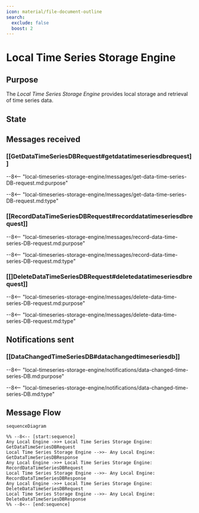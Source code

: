 ```yaml
---
icon: material/file-document-outline
search:
  exclude: false
  boost: 2
---
```


<div class="engine" markdown>

# Local Time Series Storage Engine

## Purpose

The *Local Time Series Storage Engine* provides local storage and retrieval of time series data.

## State

## Messages received

### [[GetDataTimeSeriesDBRequest#getdatatimeseriesdbrequest]]

--8<-- "local-timeseries-storage-engine/messages/get-data-time-series-DB-request.md:purpose"

--8<-- "local-timeseries-storage-engine/messages/get-data-time-series-DB-request.md:type"

### [[RecordDataTimeSeriesDBRequest#recorddatatimeseriesdbrequest]]

--8<-- "local-timeseries-storage-engine/messages/record-data-time-series-DB-request.md:purpose"

--8<-- "local-timeseries-storage-engine/messages/record-data-time-series-DB-request.md:type"

### [[]DeleteDataTimeSeriesDBRequest#deletedatatimeseriesdbrequest]]

--8<-- "local-timeseries-storage-engine/messages/delete-data-time-series-DB-request.md:purpose"

--8<-- "local-timeseries-storage-engine/messages/delete-data-time-series-DB-request.md:type"

## Notifications sent

### [[DataChangedTimeSeriesDB#datachangedtimeseriesdb]]

--8<-- "local-timeseries-storage-engine/notifications/data-changed-time-series-DB.md:purpose"

--8<-- "local-timeseries-storage-engine/notifications/data-changed-time-series-DB.md:type"

## Message Flow

<!-- --8<-- [start:messages] -->
```mermaid
sequenceDiagram

%% --8<-- [start:sequence]
Any Local Engine ->>+ Local Time Series Storage Engine: GetDataTimeSeriesDBRequest
Local Time Series Storage Engine -->>- Any Local Engine: GetDataTimeSeriesDBResponse
Any Local Engine ->>+ Local Time Series Storage Engine: RecordDataTimeSeriesDBRequest
Local Time Series Storage Engine -->>- Any Local Engine: RecordDataTimeSeriesDBResponse
Any Local Engine ->>+ Local Time Series Storage Engine: DeleteDataTimeSeriesDBRequest
Local Time Series Storage Engine -->>- Any Local Engine: DeleteDataTimeSeriesDBResponse
%% --8<-- [end:sequence]
```
<!-- --8<-- [end:messages] -->

</div>
